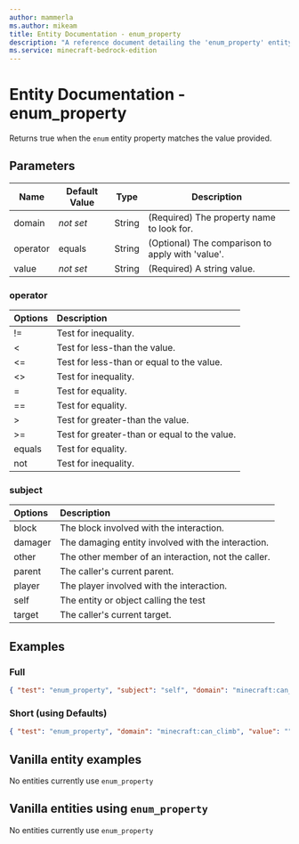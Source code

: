 ```yaml
---
author: mammerla
ms.author: mikeam
title: Entity Documentation - enum_property
description: "A reference document detailing the 'enum_property' entity filter"
ms.service: minecraft-bedrock-edition
---
```


# Entity Documentation - enum_property

Returns true when the `enum` entity property matches the value provided.

## Parameters

|Name |Default Value  |Type  |Description  |
|---------|---------|---------|---------|
| domain| *not set* |String | (Required) The property name to look for. |
| operator|equals |String | (Optional) The comparison to apply with 'value'.|
| value|*not set* |String | (Required) A string value. |

### operator

| Options| Description |
|:-----------|:-----------|
| !=| Test for inequality. |
| <| Test for less-than the value. |
| <=| Test for less-than or equal to the value. |
| <>| Test for inequality. |
| =| Test for equality. |
| ==| Test for equality. |
| >| Test for greater-than the value. |
| >=| Test for greater-than or equal to the value. |
| equals| Test for equality. |
| not| Test for inequality. |

### subject

| Options| Description |
|:-----------|:-----------|
| block| The block involved with the interaction. |
| damager| The damaging entity involved with the interaction. |
| other| The other member of an interaction, not the caller. |
| parent| The caller's current parent. |
| player| The player involved with the interaction. |
| self| The entity or object calling the test |
| target| The caller's current target. |

## Examples

### Full

```json
{ "test": "enum_property", "subject": "self", "domain": "minecraft:can_climb", "operator": "equals", "value": "" }
```

### Short (using Defaults)

```json
{ "test": "enum_property", "domain": "minecraft:can_climb", "value": "" }
```

## Vanilla entity examples

No entities currently use `enum_property`

## Vanilla entities using `enum_property`

No entities currently use `enum_property`
